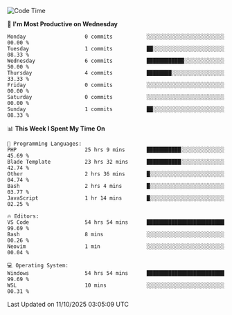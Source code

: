 <!--START_SECTION:waka-->
![Code Time](http://img.shields.io/badge/Code%20Time-6%2C101%20hrs%2052%20mins-blue)

📅 **I'm Most Productive on Wednesday** 

```text
Monday                   0 commits           ░░░░░░░░░░░░░░░░░░░░░░░░░   00.00 % 
Tuesday                  1 commits           ██░░░░░░░░░░░░░░░░░░░░░░░   08.33 % 
Wednesday                6 commits           ████████████░░░░░░░░░░░░░   50.00 % 
Thursday                 4 commits           ████████░░░░░░░░░░░░░░░░░   33.33 % 
Friday                   0 commits           ░░░░░░░░░░░░░░░░░░░░░░░░░   00.00 % 
Saturday                 0 commits           ░░░░░░░░░░░░░░░░░░░░░░░░░   00.00 % 
Sunday                   1 commits           ██░░░░░░░░░░░░░░░░░░░░░░░   08.33 % 
```


📊 **This Week I Spent My Time On** 

```text
💬 Programming Languages: 
PHP                      25 hrs 9 mins       ███████████░░░░░░░░░░░░░░   45.69 % 
Blade Template           23 hrs 32 mins      ███████████░░░░░░░░░░░░░░   42.74 % 
Other                    2 hrs 36 mins       █░░░░░░░░░░░░░░░░░░░░░░░░   04.74 % 
Bash                     2 hrs 4 mins        █░░░░░░░░░░░░░░░░░░░░░░░░   03.77 % 
JavaScript               1 hr 14 mins        █░░░░░░░░░░░░░░░░░░░░░░░░   02.25 % 

🔥 Editors: 
VS Code                  54 hrs 54 mins      █████████████████████████   99.69 % 
Bash                     8 mins              ░░░░░░░░░░░░░░░░░░░░░░░░░   00.26 % 
Neovim                   1 min               ░░░░░░░░░░░░░░░░░░░░░░░░░   00.04 % 

💻 Operating System: 
Windows                  54 hrs 54 mins      █████████████████████████   99.69 % 
WSL                      10 mins             ░░░░░░░░░░░░░░░░░░░░░░░░░   00.31 % 
```


 Last Updated on 11/10/2025 03:05:09 UTC
<!--END_SECTION:waka-->
